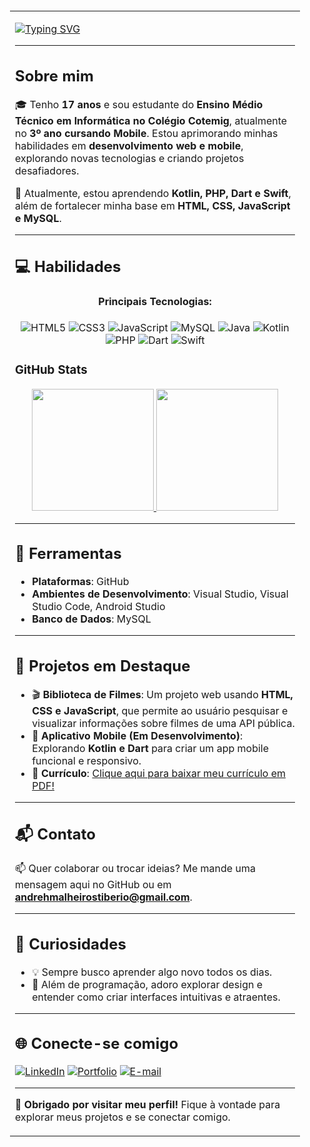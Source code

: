 <table style="width:100%; background-image: url('https://i.imgur.com/7F7uocd.jpg'); background-size: cover; padding: 20px; border-radius: 10px;">

<tr>
<td>

[![Typing SVG](https://readme-typing-svg.demolab.com?font=Fira+Code&pause=1000&color=6793F7&width=435&lines=Ol%C3%A1!%2C+Eu+Sou+o+Andreh+Malheiros.;Bem+Vindo+ao+meu+perfil+no+GitHub!+)](https://git.io/typing-svg)

---

## Sobre mim
🎓 Tenho **17 anos** e sou estudante do **Ensino Médio Técnico em Informática no Colégio Cotemig**, atualmente no **3º ano cursando Mobile**. Estou aprimorando minhas habilidades em **desenvolvimento web e mobile**, explorando novas tecnologias e criando projetos desafiadores.

🌱 Atualmente, estou aprendendo **Kotlin, PHP, Dart e Swift**, além de fortalecer minha base em **HTML, CSS, JavaScript e MySQL**.

---

## 💻 Habilidades

<div align="center">
  <h4>Principais Tecnologias:</h4>
  <img src="https://img.shields.io/badge/HTML5-%23E34F26.svg?&style=for-the-badge&logo=html5&logoColor=white" alt="HTML5"/>
  <img src="https://img.shields.io/badge/CSS3-%231572B6.svg?&style=for-the-badge&logo=css3&logoColor=white" alt="CSS3"/>
  <img src="https://img.shields.io/badge/JavaScript-%23323330.svg?&style=for-the-badge&logo=javascript&logoColor=%23F7DF1E" alt="JavaScript"/>
  <img src="https://img.shields.io/badge/MySQL-%2300f.svg?&style=for-the-badge&logo=mysql&logoColor=white" alt="MySQL"/>
  <img src="https://img.shields.io/badge/Java-%23ED8B00.svg?&style=for-the-badge&logo=java&logoColor=white" alt="Java"/>
  <img src="https://img.shields.io/badge/Kotlin-%237F52FF.svg?&style=for-the-badge&logo=kotlin&logoColor=white" alt="Kotlin"/>
  <img src="https://img.shields.io/badge/PHP-%23777BB4.svg?&style=for-the-badge&logo=php&logoColor=white" alt="PHP"/>
  <img src="https://img.shields.io/badge/Dart-%230175C2.svg?&style=for-the-badge&logo=dart&logoColor=white" alt="Dart"/>
  <img src="https://img.shields.io/badge/Swift-%23FA7343.svg?&style=for-the-badge&logo=swift&logoColor=white" alt="Swift"/>
</div>

### GitHub Stats

<div align="center" style="display: flex; justify-content: center;">
  <a href="(https://github.com/Andreh-Malheiros)">
    <img height="195px" src="https://github-readme-stats.vercel.app/api?username=Andreh-Malheiros&show_icons=true&theme=one_dark_pro&include_all_commits=true&count_private=true"/>
    <img height="195px" src="https://github-readme-stats.vercel.app/api/top-langs/?username=Andreh-Malheiros&layout=compact&langs_count=7&theme=one_dark_pro"/>
  </a>
</div>

---

## 🔧 Ferramentas
- **Plataformas**: GitHub
- **Ambientes de Desenvolvimento**: Visual Studio, Visual Studio Code, Android Studio
- **Banco de Dados**: MySQL

---

## 🚀 Projetos em Destaque
- 🎬 **Biblioteca de Filmes**: Um projeto web usando **HTML, CSS e JavaScript**, que permite ao usuário pesquisar e visualizar informações sobre filmes de uma API pública.
- 📱 **Aplicativo Mobile (Em Desenvolvimento)**: Explorando **Kotlin e Dart** para criar um app mobile funcional e responsivo.
- 📄 **Currículo**: [Clique aqui para baixar meu currículo em PDF!]([https://drive.google.com/file/d/1kUkzYGixHmLYUPbVmdVMu9QoqiOtnC26/view?usp=sharing](https://drive.google.com/file/d/1o3ZYvPK2ZZeLlRiwUPrNKiRZdfKr02w0/view?usp=sharing))

---

## 📬 Contato
📫 Quer colaborar ou trocar ideias? Me mande uma mensagem aqui no GitHub ou em **[andrehmalheirostiberio@gmail.com](mailto:andrehmalheirostiberio@gmail.com)**.

---

## 🔎 Curiosidades
- 💡 Sempre busco aprender algo novo todos os dias.
- 📘 Além de programação, adoro explorar design e entender como criar interfaces intuitivas e atraentes.

---

## 🌐 Conecte-se comigo
[![LinkedIn](https://img.shields.io/badge/LinkedIn-%230077B5.svg?&style=for-the-badge&logo=linkedin&logoColor=white)](https://www.linkedin.com/in/andreh-malheiros/)
[![Portfolio](https://img.shields.io/badge/Portfolio-%23FFA500.svg?&style=for-the-badge&logo=firefox&logoColor=white)](https://andreh-malheiros.github.io/Portifolio-2024/)
[![E-mail](https://img.shields.io/badge/Email-%23D14836.svg?&style=for-the-badge&logo=gmail&logoColor=white)](mailto:andrehmalheirostiberio@gmail.com)

---

🎉 **Obrigado por visitar meu perfil!** Fique à vontade para explorar meus projetos e se conectar comigo.

</td>
</tr>
</table>
